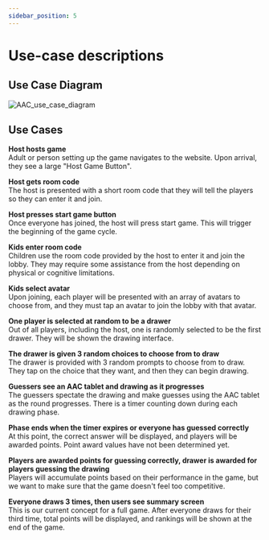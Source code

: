 ```yaml
---
sidebar_position: 5
---
```


# Use-case descriptions

## Use Case Diagram
![AAC_use_case_diagram](https://github.com/user-attachments/assets/120f0888-946a-4a64-a76c-f711d41c218c)

## Use Cases

**Host hosts game**  
Adult or person setting up the game navigates to the website. Upon arrival, they see a large "Host Game Button".  

**Host gets room code**  
The host is presented with a short room code that they will tell the players so they can enter it and join.  

**Host presses start game button**  
Once everyone has joined, the host will press start game. This will trigger the beginning of the game cycle.  

**Kids enter room code**  
Children use the room code provided by the host to enter it and join the lobby. They may require some assistance from the host depending on physical or cognitive limitations.  

**Kids select avatar**  
Upon joining, each player will be presented with an array of avatars to choose from, and they must tap an avatar to join the lobby with that avatar.  

**One player is selected at random to be a drawer**  
Out of all players, including the host, one is randomly selected to be the first drawer. They will be shown the drawing interface.  

**The drawer is given 3 random choices to choose from to draw**  
The drawer is provided with 3 random prompts to choose from to draw. They tap on the choice that they want, and then they can begin drawing.  

**Guessers see an AAC tablet and drawing as it progresses**  
The guessers spectate the drawing and make guesses using the AAC tablet as the round progresses. There is a timer counting down during each drawing phase.  

**Phase ends when the timer expires or everyone has guessed correctly**  
At this point, the correct answer will be displayed, and players will be awarded points. Point award values have not been determined yet.  

**Players are awarded points for guessing correctly, drawer is awarded for players guessing the drawing**  
Players will accumulate points based on their performance in the game, but we want to make sure that the game doesn't feel too competitive.  

**Everyone draws 3 times, then users see summary screen**  
This is our current concept for a full game. After everyone draws for their third time, total points will be displayed, and rankings will be shown at the end of the game.

